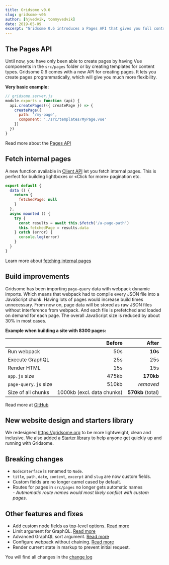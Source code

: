 ```yaml
---
title: Gridsome v0.6
slug: gridsome-v06
author: [hjvedvik, tommyvedvik]
date: 2019-05-09
excerpt: "Gridsome 0.6 introduces a Pages API that gives you full control of page creation. It also has an API that let you fetch internal pages into other pages and components. Perfect for lightboxes or «Click for more» pagination etc."
---
```


## The Pages API

Until now, you have only been able to create pages by having Vue components in the `src/pages` folder or by creating templates for content types. Gridsome 0.6 comes with a new API for creating pages. It lets you create pages programmatically, which will give you much more flexibility.

**Very basic example:**

```js
// gridsome.server.js
module.exports = function (api) {
  api.createPages(({ createPage }) => {
    createPage({
      path: '/my-page',
      component: './src/templates/MyPage.vue'
    })
  })
}
```

Read more about the [Pages API](/docs/pages-api)

## Fetch internal pages
A new function available in [Client API](/docs/client-api) let you fetch internal pages. This is perfect for building lightboxes or «Click for more» pagination etc.

```js
export default {
  data () {
    return {
      fetchedPage: null
    }
  },
  async mounted () {
    try {
      const results = await this.$fetch('/a-page-path')
      this.fetchedPage = results.data
    } catch (error) {
      console.log(error)
    }
  }
}
```

Learn more about [fetching internal pages](/docs/client-side-data)

## Build improvements

Gridsome has been importing `page-query` data with webpack dynamic imports. Which means that webpack had to compile every JSON file into a JavaScript chunk. Having lots of pages would increase build times unnecessary. From now on, page data will be stored as raw JSON files without interference from webpack. And each file is prefetched and loaded on demand for each page. The overall JavaScript size is reduced by about 30% in most cases.

**Example when building a site with 8300 pages:**

|  | Before | After |
|-|-------:|-----:|
| Run webpack | 50s | **10s** |
| Execute GraphQL | 25s | 25s |
| Render HTML | 15s | 15s |
| `app.js` size | 475kb | **170kb** |
| `page-query.js` size | 510kb | *removed* |
| Size of all chunks | 1000kb (excl. data chunks) | **570kb** (total) |

Read more at [GitHub](https://github.com/gridsome/gridsome/pull/248)

## New website design and starters library

We redesigned https://gridsome.org to be more lightweight, clean and inclusive. We also added a [Starter library](/starters) to help anyone get quickly up and running with Gridsome.

## Breaking changes

- `NodeInterface` is renamed to `Node`.
- `title`, `path`, `date`, `content`, `excerpt` and `slug` are now custom fields.
- Custom fields are no longer camel cased by default.
- Routes for pages in `src/pages` no longer gets automatic names  
  *- Autmomatic route names would most likely conflict with custom pages.*

## Other features and fixes

- Add custom node fields as top-level options. [Read more](/docs/data-store-api#collectionaddnodeoptions)
- Limit argument for GraphQL. [Read more](/docs/querying-data#limit)
- Advanced GraphQL sort argument. [Read more](/docs/querying-data#advancedsorting)
- Configure webpack without chaining. [Read more](/docs/config#configurewebpack)
- Render current state in markup to prevent initial request.

You will find all changes in the [change log](https://github.com/gridsome/gridsome/blob/master/gridsome/CHANGELOG.md)
